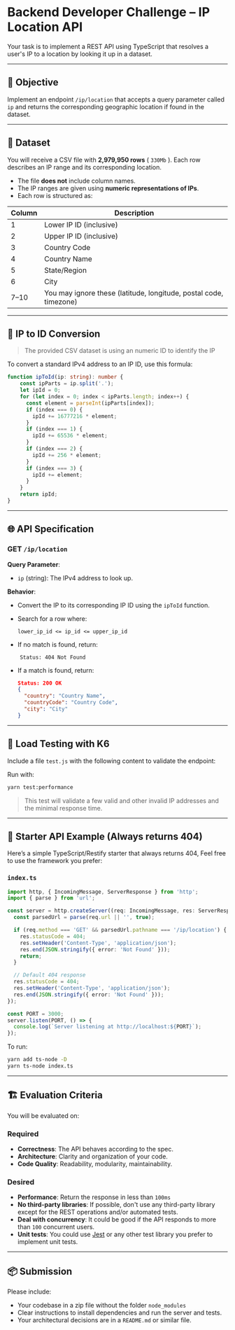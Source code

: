 # Backend Developer Challenge – IP Location API

Your task is to implement a REST API using TypeScript that resolves a user's IP to a location by looking it up in a dataset.

---

## 🧠 Objective

Implement an endpoint `/ip/location` that accepts a query parameter called `ip` and returns the corresponding geographic location if found in the dataset.

---

## 📄 Dataset

You will receive a CSV file with **2,979,950 rows** ( `330Mb` ). Each row describes an IP range and its corresponding location.

- The file **does not** include column names.
- The IP ranges are given using **numeric representations of IPs**.
- Each row is structured as:

| Column | Description                                                       |
| ------ | ----------------------------------------------------------------- |
| 1      | Lower IP ID (inclusive)                                           |
| 2      | Upper IP ID (inclusive)                                           |
| 3      | Country Code                                                      |
| 4      | Country Name                                                      |
| 5      | State/Region                                                      |
| 6      | City                                                              |
| 7–10   | You may ignore these (latitude, longitude, postal code, timezone) |

---

## 🔢 IP to ID Conversion

> The provided CSV dataset is using an numeric ID to identify the IP

To convert a standard IPv4 address to an IP ID, use this formula:

```ts
function ipToId(ip: string): number {
    const ipParts = ip.split('.');
    let ipId = 0;
    for (let index = 0; index < ipParts.length; index++) {
      const element = parseInt(ipParts[index]);
      if (index === 0) {
        ipId += 16777216 * element;
      }
      if (index === 1) {
        ipId += 65536 * element;
      }
      if (index === 2) {
        ipId += 256 * element;
      }
      if (index === 3) {
        ipId += element;
      }
    }
    return ipId;
}
````

---

## 🌐 API Specification

### GET `/ip/location`

**Query Parameter**:

- `ip` (string): The IPv4 address to look up.
    

**Behavior**:

- Convert the IP to its corresponding IP ID using the `ipToId` function.
    
- Search for a row where:
    
    ```
    lower_ip_id <= ip_id <= upper_ip_id
    ```
    
- If no match is found, return:
    
```http
    Status: 404 Not Found
```
    
- If a match is found, return:
    
    ```json
    Status: 200 OK
    {
      "country": "Country Name",
      "countryCode": "Country Code",
      "city": "City"
    }
    ```
    

---

## 🧪 Load Testing with K6

Include a file `test.js` with the following content to validate the endpoint:

Run with:

```bash
yarn test:performance
```

> This test will validate a few valid and other invalid IP addresses and the minimal response time.
---

## 🧪 Starter API Example (Always returns 404)

Here’s a simple TypeScript/Restify starter that always returns 404, Feel free to use the framework you prefer:

### `index.ts`

```ts
import http, { IncomingMessage, ServerResponse } from 'http';
import { parse } from 'url';

const server = http.createServer((req: IncomingMessage, res: ServerResponse) => {
  const parsedUrl = parse(req.url || '', true);

  if (req.method === 'GET' && parsedUrl.pathname === '/ip/location') {
    res.statusCode = 404;
    res.setHeader('Content-Type', 'application/json');
    res.end(JSON.stringify({ error: 'Not Found' }));
    return;
  }

  // Default 404 response
  res.statusCode = 404;
  res.setHeader('Content-Type', 'application/json');
  res.end(JSON.stringify({ error: 'Not Found' }));
});

const PORT = 3000;
server.listen(PORT, () => {
  console.log(`Server listening at http://localhost:${PORT}`);
});

```

To run:

```bash
yarn add ts-node -D
yarn ts-node index.ts
```

---

## 🏗️ Evaluation Criteria

You will be evaluated on:

### Required

- **Correctness**: The API behaves according to the spec.
- **Architecture**: Clarity and organization of your code.
- **Code Quality**: Readability, modularity, maintainability.

### Desired

- **Performance**: Return the response in less than `100ms`
- **No third-party libraries**: If possible, don't use any third-party library except for the REST operations and/or automated tests.
- **Deal with concurrency**: It could be good if the API responds to more than `100` concurrent users.
- **Unit tests**: You could use [Jest](https://jestjs.io) or any other test library you prefer to implement unit tests.

---

## 📦 Submission

Please include:

- Your codebase in a zip file without the folder `node_modules`
- Clear instructions to install dependencies and run the server and tests.
- Your architectural decisions are in a `README.md` or similar file.
